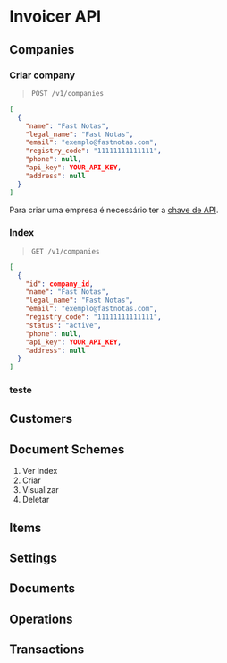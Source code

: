 # Invoicer API

## Companies

### Criar company

> `POST /v1/companies`

```json
[
  {
    "name": "Fast Notas",
    "legal_name": "Fast Notas",
    "email": "exemplo@fastnotas.com",
    "registry_code": "11111111111111",
    "phone": null,
    "api_key": YOUR_API_KEY,
    "address": null
  }
]

```

Para criar uma empresa é necessário ter a [chave de API](http://example.com/developers).

### Index

> `GET /v1/companies`

```json
[
  {
    "id": company_id,
    "name": "Fast Notas",
    "legal_name": "Fast Notas",
    "email": "exemplo@fastnotas.com",
    "registry_code": "11111111111111",
    "status": "active",
    "phone": null,
    "api_key": YOUR_API_KEY,
    "address": null
  }
]

```

### teste


## Customers

## Document Schemes

  1. Ver index
  2. Criar
  3. Visualizar
  4. Deletar

## Items

## Settings

## Documents

## Operations

## Transactions
